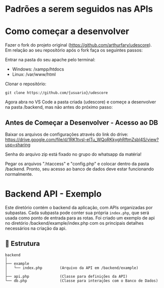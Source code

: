 # Padrões a serem seguidos nas APIs

# Como começar a desenvolver

Fazer o fork do projeto original (https://github.com/arthurfary/udescore).
Em relação ao seu repositório após o fork faça os seguintes passos:

Entrar na pasta do seu apache pelo terminal:
- Windows: /xampp/htdocs
- Linux: /var/www/html

Clonar o repositório:

```
git clone https://github.com/{usuario}/udescore
```

Agora abra no VS Code a pasta criada (udescore) e começe a desenvolver na pasta /backend, mas não antes do próximo passo:

## Antes de Começar a Desenvolver - Acesso ao DB

Baixar os arquivos de configurações através do link do drive: https://drive.google.com/file/d/1RK1tvsl-elTu_WQoRKkyghRftmZsbl4S/view?usp=sharing

Senha do arquivo zip está fixado no grupo do whatsapp da matéria!

Pegar os arquivos ".htaccess" e "config.php" e colocar dentro da pasta /backend.
Pronto, seu acesso ao banco de dados deve estar funcionando normalmente.

# Backend API - Exemplo

Este diretório contém o backend da aplicação, com APIs organizadas por subpastas. Cada subpasta pode conter sua própria `index.php`, que será usada como ponto de entrada para as rotas.
Foi criado um exemplo de api no diretório /backend/example/index.php com os principais detalhes necessários na criação da api.

## 📁 Estrutura

```
backend
│
├── example
│   └── index.php        (Arquivo da API em /backend/example)
│
├── api.php              (Classe para definições da API)
└── db.php               (Classe para interações com o Banco de Dados)
```
